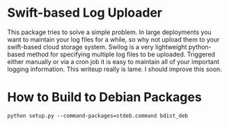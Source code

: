 Swift-based Log Uploader
==================

This package tries to solve a simple problem.  In large deployments you want
to maintain your log files for a while, so why not upload them to your
swift-based cloud storage system.  Swilog is a very lightweight python-based
method for specifying multiple log files to be uploaded.  Triggered either
manually or via a cron job it is easy to maintain all of your important logging
information.  This writeup really is lame.  I should improve this soon.

How to Build to Debian Packages
===============================

    python setup.py --command-packages=stdeb.command bdist_deb
